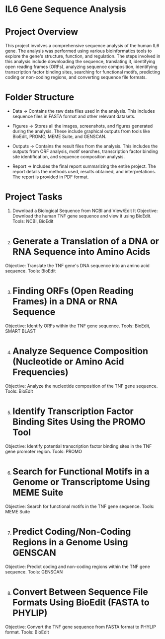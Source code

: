 # IL6 Gene Sequence Analysis

# Project Overview
This project involves a comprehensive sequence analysis of the human IL6 gene. The analysis was performed using various bioinformatics tools to explore the gene's structure, function, and regulation. The steps involved in this analysis include downloading the sequence, translating it, identifying open reading frames (ORFs), analyzing sequence composition, identifying transcription factor binding sites, searching for functional motifs, predicting coding or non-coding regions, and converting sequence file formats.

# Folder Structure
* Data ->
Contains the raw data files used in the analysis. This includes sequence files in FASTA format and other relevant datasets.

* Figures ->
Stores all the images, screenshots, and figures generated during the analysis. These include graphical outputs from tools like BioEdit, PROMO, MEME Suite, and GENSCAN.

* Outputs ->
Contains the result files from the analysis. This includes the outputs from ORF analysis, motif searches, transcription factor binding site identification, and sequence composition analysis.

* Report ->
Includes the final report summarizing the entire project. The report details the methods used, results obtained, and interpretations. The report is provided in PDF format.

# Project Tasks
1.  Download a Biological Sequence from NCBI and View/Edit It
Objective: Download the human TNF gene sequence and view it using BioEdit.
Tools: NCBI, BioEdit

2. # Generate a Translation of a DNA or RNA Sequence into Amino Acids
Objective: Translate the TNF gene's DNA sequence into an amino acid sequence.
Tools: BioEdit

3. # Finding ORFs (Open Reading Frames) in a DNA or RNA Sequence
Objective: Identify ORFs within the TNF gene sequence.
Tools: BioEdit, SMART BLAST

4. # Analyze Sequence Composition (Nucleotide or Amino Acid Frequencies)
Objective: Analyze the nucleotide composition of the TNF gene sequence.
Tools: BioEdit

5. # Identify Transcription Factor Binding Sites Using the PROMO Tool
Objective: Identify potential transcription factor binding sites in the TNF gene promoter region.
Tools: PROMO

6. # Search for Functional Motifs in a Genome or Transcriptome Using MEME Suite
Objective: Search for functional motifs in the TNF gene sequence.
Tools: MEME Suite

7. # Predict Coding/Non-Coding Regions in a Genome Using GENSCAN
Objective: Predict coding and non-coding regions within the TNF gene sequence.
Tools: GENSCAN

8. # Convert Between Sequence File Formats Using BioEdit (FASTA to PHYLIP)
Objective: Convert the TNF gene sequence from FASTA format to PHYLIP format.
Tools: BioEdit
